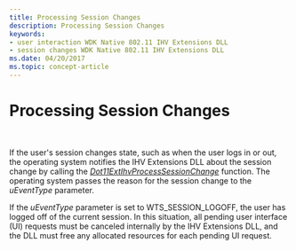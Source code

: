 ```yaml
---
title: Processing Session Changes
description: Processing Session Changes
keywords:
- user interaction WDK Native 802.11 IHV Extensions DLL
- session changes WDK Native 802.11 IHV Extensions DLL
ms.date: 04/20/2017
ms.topic: concept-article
---
```


# Processing Session Changes




 

If the user's session changes state, such as when the user logs in or out, the operating system notifies the IHV Extensions DLL about the session change by calling the [*Dot11ExtIhvProcessSessionChange*](/windows-hardware/drivers/ddi/wlanihv/nc-wlanihv-dot11extihv_process_session_change) function. The operating system passes the reason for the session change to the *uEventType* parameter.

If the *uEventType* parameter is set to WTS\_SESSION\_LOGOFF, the user has logged off of the current session. In this situation, all pending user interface (UI) requests must be canceled internally by the IHV Extensions DLL, and the DLL must free any allocated resources for each pending UI request.

 

 
